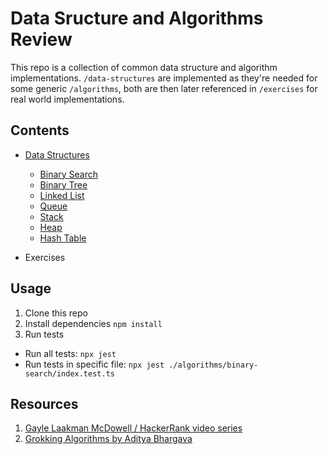 # Data Sructure and Algorithms Review

This repo is a collection of common data structure and algorithm implementations. `/data-structures` are implemented as they're needed for some generic `/algorithms`, both are then later referenced in `/exercises` for real world implementations.

## Contents

- [Data Structures](/data-structures)
  * [Binary Search](/data-structures/binary-search)
  * [Binary Tree](/data-structures/binary-tree)
  * [Linked List](/data-structures/linked-list)
  * [Queue](/data-structures/queue)
  * [Stack](/data-structures/stack)
  * [Heap](/data-structures/heap)
  * [Hash Table](/data-structures/hash-table)

- Exercises

## Usage

1. Clone this repo
2. Install dependencies `npm install`
3. Run tests
  - Run all tests: `npx jest`
  - Run tests in specific file: `npx jest ./algorithms/binary-search/index.test.ts`

## Resources

1. [Gayle Laakman McDowell / HackerRank video series](https://www.youtube.com/playlist?list=PLzg3FkRs7fcRt7D4D9w9dPyc2e7Eqvrw9)
2. [Grokking Algorithms by Aditya Bhargava](https://www.manning.com/books/grokking-algorithms)
